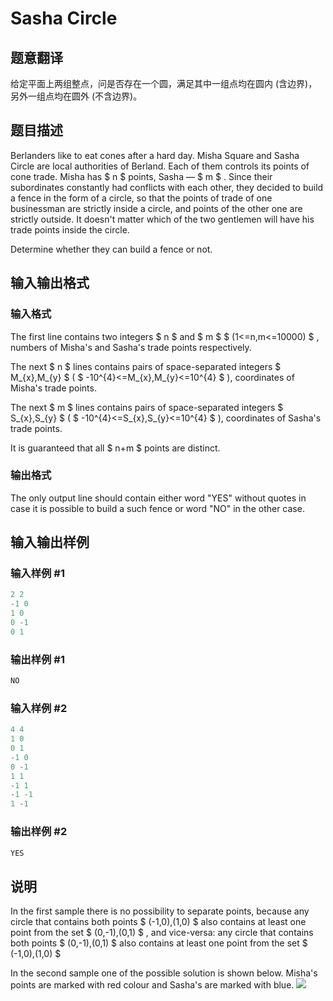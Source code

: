 # Sasha Circle

## 题意翻译

给定平面上两组整点，问是否存在一个圆，满足其中一组点均在圆内 (含边界)，另外一组点均在圆外 (不含边界)。

## 题目描述

Berlanders like to eat cones after a hard day. Misha Square and Sasha Circle are local authorities of Berland. Each of them controls its points of cone trade. Misha has $ n $ points, Sasha — $ m $ . Since their subordinates constantly had conflicts with each other, they decided to build a fence in the form of a circle, so that the points of trade of one businessman are strictly inside a circle, and points of the other one are strictly outside. It doesn't matter which of the two gentlemen will have his trade points inside the circle.

Determine whether they can build a fence or not.

## 输入输出格式

### 输入格式

The first line contains two integers $ n $ and $ m $ $ (1<=n,m<=10000) $ , numbers of Misha's and Sasha's trade points respectively.

The next $ n $ lines contains pairs of space-separated integers $ M_{x},M_{y} $ ( $ -10^{4}<=M_{x},M_{y}<=10^{4} $ ), coordinates of Misha's trade points.

The next $ m $ lines contains pairs of space-separated integers $ S_{x},S_{y} $ ( $ -10^{4}<=S_{x},S_{y}<=10^{4} $ ), coordinates of Sasha's trade points.

It is guaranteed that all $ n+m $ points are distinct.

### 输出格式

The only output line should contain either word "YES" without quotes in case it is possible to build a such fence or word "NO" in the other case.

## 输入输出样例

### 输入样例 #1

```cpp
2 2
-1 0
1 0
0 -1
0 1

```
### 输出样例 #1

```cpp
NO

```
### 输入样例 #2

```cpp
4 4
1 0
0 1
-1 0
0 -1
1 1
-1 1
-1 -1
1 -1

```
### 输出样例 #2

```cpp
YES

```
## 说明

In the first sample there is no possibility to separate points, because any circle that contains both points $ (-1,0),(1,0) $ also contains at least one point from the set $ (0,-1),(0,1) $ , and vice-versa: any circle that contains both points $ (0,-1),(0,1) $ also contains at least one point from the set $ (-1,0),(1,0) $

In the second sample one of the possible solution is shown below. Misha's points are marked with red colour and Sasha's are marked with blue. ![](https://cdn.luogu.com.cn/upload/vjudge_pic/CF549E/7cc456c6f71deedb773a94ec144bb6683bf4aac0.png)

